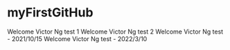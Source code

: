 # myFirstGitHub
Welcome Victor Ng test 1
Welcome Victor Ng test 2
Welcome Victor Ng test - 2021/10/15
Welcome Victor Ng test - 2022/3/10

